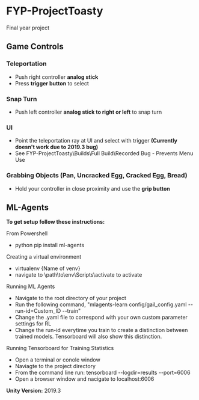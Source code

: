 # FYP-ProjectToasty
Final year project

## Game Controls
### Teleportation
- Push right controller **analog stick**
- Press **trigger button** to select

### Snap Turn
- Push left controller **analog stick to right or left** to snap turn

### UI
- Point the teleportation ray at UI and select with trigger **(Currently doesn't work due to 2019.3 bug)**
- See FYP-ProjectToasty\Builds\Full Build\Recorded Bug - Prevents Menu Use

### Grabbing Objects (Pan, Uncracked Egg, Cracked Egg, Bread)
- Hold your controller in close proximity and use the **grip button**


## ML-Agents
**To get setup follow these instructions:**

From Powershell
- python pip install ml-agents

Creating a virtual environment
- virtualenv {Name of venv}
- navigate to \path\to\env\Scripts\activate to activate

Running ML Agents
- Navigate to the root directory of your project
- Run the following command, "mlagents-learn config/gail_config.yaml --run-id=Custom_ID --train"
- Change the .yaml file to correspond with your own custom parameter settings for RL
- Change the run-id everytime you train to create a distinction between trained models. Tensorboard will also show this distinction.

Running Tensorboard for Training Statistics
- Open a terminal or conole window
- Naviagte to the project directory
- From the command line run: tensorboard --logdir=results --port=6006
- Open a browser window and nacigate to localhost:6006

**Unity Version:** 2019.3
